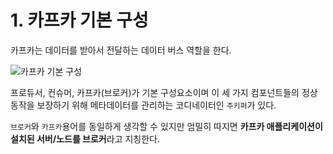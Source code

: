 # 1. 카프카 기본 구성

카프카는 데이터를 받아서 전달하는 데이터 버스 역할을 한다.

![카프카 기본 구성](https://github.com/mash-up-kr/S3A/blob/14th_kafka/dohyeon/14th_kafka/dohyeon/image/1.png?raw=true)

프로듀서, 컨슈머, 카프카(브로커)가 기본 구성요소이며 이 세 가지 컴포넌트들의 정상 동작을 보장하기 위해 메타데이터를 관리하는 코디네이터인 `주키퍼`가 있다.

`브로커`와 `카프카`용어를 동일하게 생각할 수 있지만 엄밀히 따지면 **카프카 애플리케이션이 설치된 서버/노드를 브로커**라고 지칭한다.
